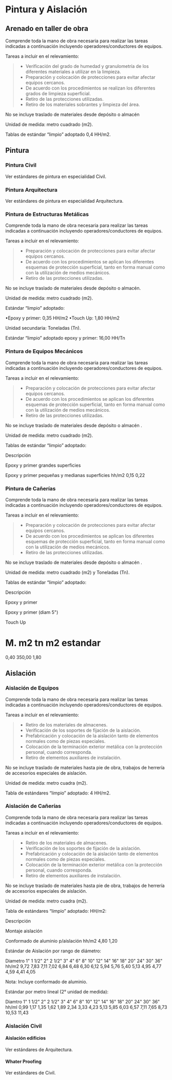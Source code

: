 # Pintura y Aislación

## Arenado en taller de obra

Comprende toda la mano de obra necesaria para realizar las tareas indicadas a continuación incluyendo operadores/conductores de equipos.

Tareas a incluir en el relevamiento:

> - Verificación del grado de humedad y granulometría de los diferentes materiales a utilizar en la limpieza.
> - Preparación y colocación de protecciones para evitar afectar equipos cercanos.
> - De acuerdo con los procedimientos se realizan los diferentes grados de limpieza superficial.
> - Retiro de las protecciones utilizadas.
> - Retiro de los materiales sobrantes y limpieza del área.

No se incluye traslado de materiales desde depósito o almacén

Unidad de medida: metro cuadrado (m2).

Tablas de estándar “limpio” adoptado 0,4 HH/m2.

## Pintura

### Pintura Civil

Ver estándares de pintura en especialidad Civil.

### Pintura Arquitectura

Ver estándares de pintura en especialidad Arquitectura.

### Pintura de Estructuras Metálicas

Comprende toda la mano de obra necesaria para realizar las tareas indicadas a continuación incluyendo operadores/conductores de equipos.

Tareas a incluir en el relevamiento:

> - Preparación y colocación de protecciones para evitar afectar equipos cercanos.
> - De acuerdo con los procedimientos se aplican los diferentes esquemas de protección superficial, tanto en forma manual como con la utilización de medios mecánicos.
> - Retiro de las protecciones utilizadas.

No se incluye traslado de materiales desde depósito o almacén.

Unidad de medida: metro cuadrado (m2).

Estándar “limpio” adoptado:

•Epoxy y primer: 0,35 HH/m2
•Touch Up: 1,80 HH/m2

Unidad secundaria: Toneladas (Tn).

Estándar “limpio” adoptado epoxy y primer: 16,00 HH/Tn

### Pintura de Equipos Mecánicos

Comprende toda la mano de obra necesaria para realizar las tareas indicadas a continuación incluyendo operadores/conductores de equipos.

Tareas a incluir en el relevamiento:

> - Preparación y colocación de protecciones para evitar afectar equipos cercanos.
> - De acuerdo con los procedimientos se aplican los diferentes esquemas de protección superficial, tanto en forma manual como con la utilización de medios mecánicos.
> - Retiro de las protecciones utilizadas.

No se incluye traslado de materiales desde depósito o almacén .

Unidad de medida: metro cuadrado (m2).

Tablas de estándar “limpio” adoptado:

Descripción

Epoxy y primer grandes superficies

Epoxy y primer pequeñas y medianas superficies hh/m2
0,15
0,22

### Pintura de Cañerías

Comprende toda la mano de obra necesaria para realizar las tareas indicadas a continuación incluyendo operadores/conductores de equipos.

Tareas a incluir en el relevamiento:

> - Preparación y colocación de protecciones para evitar afectar equipos cercanos.
> - De acuerdo con los procedimientos se aplican los diferentes esquemas de protección superficial, tanto en forma manual como con la utilización de medios mecánicos.
> - Retiro de las protecciones utilizadas.

No se incluye traslado de materiales desde depósito o almacén .

Unidad de medida: metro cuadrado (m2) y Toneladas (Tn).

Tablas de estándar “limpio” adoptado:

Descripción

Epoxy y primer

Epoxy y primer (diam 5")

Touch Up

# M. m2 tn m2 estandar
0,40
350,00
1,80

## Aislación

### Aislación de Equipos

Comprende toda la mano de obra necesaria para realizar las tareas indicadas a continuación incluyendo operadores/conductores de equipos.

Tareas a incluir en el relevamiento:

> - Retiro de los materiales de almacenes.
> - Verificación de los soportes de fijación de la aislación.
> - Prefabricación y colocación de la aislación tanto de elementos normales como de piezas especiales.
> - Colocación de la terminación exterior metálica con la protección personal, cuando corresponda.
> - Retiro de elementos auxiliares de instalación.

No se incluye traslado de materiales hasta pie de obra, trabajos de herrería de accesorios especiales de aislación.

Unidad de medida: metro cuadra (m2).

Tabla de estándares “limpio” adoptado: 4 HH/m2.

### Aislación de Cañerías

Comprende toda la mano de obra necesaria para realizar las tareas indicadas a continuación incluyendo operadores/conductores de equipos.

Tareas a incluir en el relevamiento:

> - Retiro de los materiales de almacenes.
> - Verificación de los soportes de fijación de la aislación.
> - Prefabricación y colocación de la aislación tanto de elementos normales como de piezas especiales.
> - Colocación de la terminación exterior metálica con la protección personal, cuando corresponda.
> - Retiro de elementos auxiliares de instalación.

No se incluye traslado de materiales hasta pie de obra, trabajos de herrería de accesorios especiales de aislación.

Unidad de medida: metro cuadra (m2).

Tabla de estándares “limpio” adoptado: HH/m2:

Descripción

Montaje aislación

Conformado de aluminio p/aislación hh/m2
4,80
1,20

Estándar de Aislación por rango de diámetro:

Diametro
1"
1 1/2"
2"
2 1/2"
3"
4"
6"
8"
10"
12"
14"
16"
18"
20"
24"
30"
36" hh/m2
9,72
7,83
7,11
7,02
6,84
6,48
6,30
6,12
5,94
5,76
5,40
5,13
4,95
4,77
4,59
4,41
4,05

Nota: Incluye conformado de aluminio.

Estándar por metro lineal (2° unidad de medida):

Diamtro
1"
1 1/2"
2"
2 1/2"
3"
4"
6"
8"
10"
12"
14"
16"
18"
20"
24"
30"
36" hh/ml
0,99
1,17
1,35
1,62
1,89
2,34
3,33
4,23
5,13
5,85
6,03
6,57
7,11
7,65
8,73
10,53
11,43

### Aislación Civil

#### Aislación edificios

Ver estándares de Arquitectura.

#### Whater Proofing

Ver estándares de Civil.
